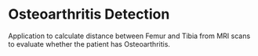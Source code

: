 # Osteoarthritis Detection
Application to calculate distance between Femur and Tibia from MRI scans to evaluate whether the patient has Osteoarthritis.
